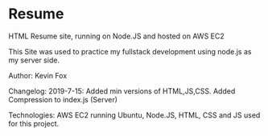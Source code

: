 # Resume
HTML Resume site, running on Node.JS and hosted on AWS EC2

This Site was used to practice my fullstack development using node.js as my server side.

Author: Kevin Fox

Changelog:
2019-7-15: Added min versions of HTML,JS,CSS. Added Compression to index.js (Server)

Technologies: AWS EC2 running Ubuntu, Node.JS, HTML, CSS and JS used for this project.
